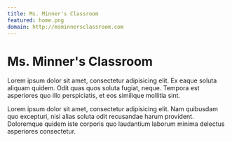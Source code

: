 ```yaml
---
title: Ms. Minner's Classroom
featured: home.png
domain: http://msminnersclassroom.com
---
```


# Ms. Minner's Classroom

Lorem ipsum dolor sit amet, consectetur adipisicing elit. Ex eaque soluta aliquam quidem. Odit quas quos soluta fugiat, neque. Tempora est asperiores quo illo perspiciatis, et eos similique mollitia sint.

Lorem ipsum dolor sit amet, consectetur adipisicing elit. Nam quibusdam quo excepturi, nisi alias soluta odit recusandae harum provident. Doloremque quidem iste corporis quo laudantium laborum minima delectus asperiores consectetur.
